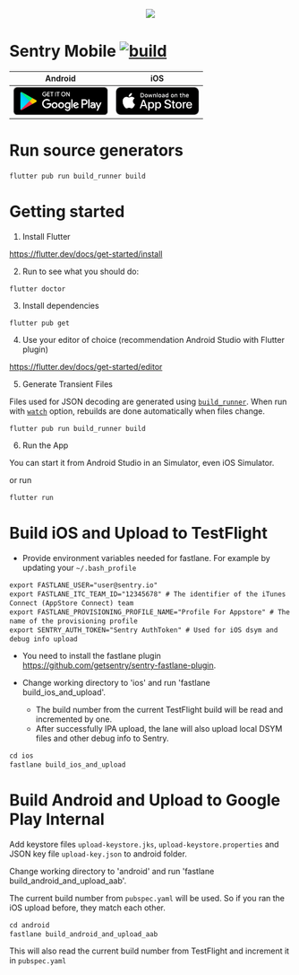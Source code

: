 <p align="center">
  <a href="https://sentry.io" target="_blank" align="center">
    <img src="https://sentry-brand.storage.googleapis.com/sentry-logo-black.png" width="280">
  </a>
  <br />
</p>

# Sentry Mobile [![build](https://github.com/getsentry/sentry-mobile/workflows/build/badge.svg?branch=main)](https://github.com/getsentry/sentry-mobile/actions?query=branch%3Amain)

| Android | iOS |
|:-:|:-:|
| [<img src=".github/google-play-logo.png" height="50">](https://play.google.com/store/apps/details?id=io.sentry.mobile.app) | [<img src=".github/appstore-logo.png" height="50">](https://apps.apple.com/app/sentry-io/id1546709967) |

# Run source generators

`flutter pub run build_runner build`

# Getting started

1. Install Flutter

https://flutter.dev/docs/get-started/install

2. Run to see what you should do:

```
flutter doctor
```

3. Install dependencies

```
flutter pub get
```

4. Use your editor of choice (recommendation Android Studio with Flutter plugin)

https://flutter.dev/docs/get-started/editor

5. Generate Transient Files

Files used for JSON decoding are generated using [`build_runner`](https://dart.dev/tools/build_runner). When run with [`watch`](https://pub.dev/packages/build_runner#built-in-commands) option, rebuilds are done automatically when files change.

```
flutter pub run build_runner build
```

6. Run the App

You can start it from Android Studio in an Simulator, even iOS Simulator.

or run

```
flutter run 
```

# Build iOS and Upload to TestFlight

- Provide environment variables needed for fastlane. For example by updating your `~/.bash_profile`

```
export FASTLANE_USER="user@sentry.io"
export FASTLANE_ITC_TEAM_ID="12345678" # The identifier of the iTunes Connect (AppStore Connect) team
export FASTLANE_PROVISIONING_PROFILE_NAME="Profile For Appstore" # The name of the provisioning profile
export SENTRY_AUTH_TOKEN="Sentry AuthToken" # Used for iOS dsym and debug info upload
```

- You need to install the fastlane plugin https://github.com/getsentry/sentry-fastlane-plugin.

- Change working directory to 'ios' and run 'fastlane build_ios_and_upload'.
	- The build number from the current TestFlight build will be read and incremented by one.
	- After successfully IPA upload, the lane will also upload local DSYM files and other debug info to Sentry.

```
cd ios
fastlane build_ios_and_upload
```

# Build Android and Upload to Google Play Internal

Add keystore files `upload-keystore.jks`, `upload-keystore.properties` and JSON key file `upload-key.json` to android folder.

Change working directory to 'android' and run 'fastlane build_android_and_upload_aab'.

The current build number from `pubspec.yaml` will be used. So if you ran the iOS upload before, they match each other.

```
cd android
fastlane build_android_and_upload_aab
```

This will also read the current build number from TestFlight and increment it in `pubspec.yaml`
